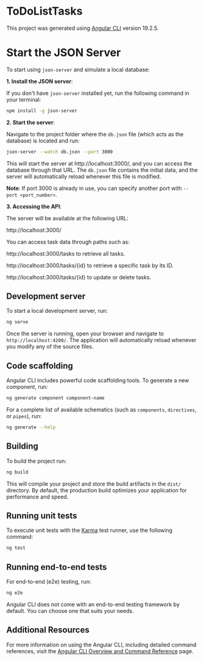 # ToDoListTasks

This project was generated using [Angular CLI](https://github.com/angular/angular-cli) version 19.2.5.

# Start the JSON Server
To start using `json-server` and simulate a local database:

**1. Install the JSON server**:

If you don't have `json-server` installed yet, run the following command in your terminal:

```bash
npm install -g json-server
```
**2. Start the server**:

Navigate to the project folder where the `db.json` file (which acts as the database) is located and run:

```bash
json-server --watch db.json --port 3000
```

This will start the server at http://localhost:3000/, and you can access the database through that URL. The `db.json` file contains the initial data, and the server will automatically reload whenever this file is modified.

**Note**: If port 3000 is already in use, you can specify another port with `--port <port_number>`.

**3. Accessing the API**:

The server will be available at the following URL:

http://localhost:3000/

You can access task data through paths such as:

http://localhost:3000/tasks to retrieve all tasks.

http://localhost:3000/tasks/{id} to retrieve a specific task by its ID.

http://localhost:3000/tasks/{id} to update or delete tasks.

## Development server

To start a local development server, run:

```bash
ng serve
```

Once the server is running, open your browser and navigate to `http://localhost:4200/`. The application will automatically reload whenever you modify any of the source files.

## Code scaffolding

Angular CLI includes powerful code scaffolding tools. To generate a new component, run:

```bash
ng generate component component-name
```

For a complete list of available schematics (such as `components`, `directives`, or `pipes`), run:

```bash
ng generate --help
```

## Building

To build the project run:

```bash
ng build
```

This will compile your project and store the build artifacts in the `dist/` directory. By default, the production build optimizes your application for performance and speed.

## Running unit tests

To execute unit tests with the [Karma](https://karma-runner.github.io) test runner, use the following command:

```bash
ng test
```

## Running end-to-end tests

For end-to-end (e2e) testing, run:

```bash
ng e2e
```

Angular CLI does not come with an end-to-end testing framework by default. You can choose one that suits your needs.

## Additional Resources

For more information on using the Angular CLI, including detailed command references, visit the [Angular CLI Overview and Command Reference](https://angular.dev/tools/cli) page.
